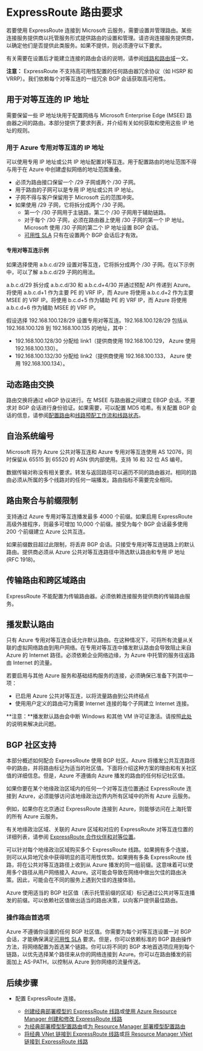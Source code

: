 <properties
   pageTitle="ExpressRoute 路由要求 | Azure"
   description="本页提供有关为 ExpressRoute 线路配置和管理路由的详细要求。"
   documentationCenter="na"
   services="expressroute"
   authors="ganesr"
   manager="rossort"
   editor=""/>  

<tags
   ms.service="expressroute"
   ms.devlang="na"
   ms.topic="get-started-article"
   ms.tgt_pltfrm="na"
   ms.workload="infrastructure-services"
   ms.date="01/03/2017"
   wacn.date="03/03/2017"
   ms.author="ganesr"/>  



# ExpressRoute 路由要求  

若要使用 ExpressRoute 连接到 Microsoft 云服务，需要设置并管理路由。某些连接服务提供商以托管服务形式提供路由的设置和管理。请咨询连接服务提供商，以确定他们是否提供此类服务。如果不提供，则必须遵守以下要求。

有关需要在设置后才能建立连接的路由会话的说明，请参阅[线路和路由域](/documentation/articles/expressroute-circuit-peerings/)一文。

**注意：** ExpressRoute 不支持高可用性配置的任何路由器冗余协议（如 HSRP 和 VRRP）。我们依赖每个对等互连的一组冗余 BGP 会话获取高可用性。

## 用于对等互连的 IP 地址
需要保留一些 IP 地址块用于配置网络与 Microsoft Enterprise Edge (MSEE) 路由器之间的路由。本部分提供了要求列表，并介绍有关如何获取和使用这些 IP 地址的规则。

### 用于 Azure 专用对等互连的 IP 地址
可以使用专用 IP 地址或公共 IP 地址配置对等互连。用于配置路由的地址范围不得与用于在 Azure 中创建虚拟网络的地址范围重叠。

 - 必须为路由接口保留一个 /29 子网或两个 /30 子网。
 - 用于路由的子网可以是专用 IP 地址或公共 IP 地址。
 - 子网不得与客户保留用于 Microsoft 云的范围冲突。
 - 如果使用 /29 子网，它将拆分成两个 /30 子网。 
	 - 第一个 /30 子网用于主链路，第二个 /30 子网用于辅助链路。
	 - 对于每个 /30 子网，必须在路由器上使用 /30 子网的第一个 IP 地址。Microsoft 使用 /30 子网的第二个 IP 地址设置 BGP 会话。
	 - [可用性 SLA](/support/legal/sla/) 只有在设置两个 BGP 会话后才有效。  

#### 专用对等互连示例

如果选择使用 a.b.c.d/29 设置对等互连，它将拆分成两个 /30 子网。在以下示例中，可以了解 a.b.c.d/29 子网的用法。

a.b.c.d/29 拆分成 a.b.c.d/30 和 a.b.c.d+4/30 并通过预配 API 传递到 Azure。将使用 a.b.c.d+1 作为主要 PE 的 VRF IP，而 Azure 将使用 a.b.c.d+2 作为主要 MSEE 的 VRF IP。将使用 b.c.d+5 作为辅助 PE 的 VRF IP，而 Azure 将使用 a.b.c.d+6 作为辅助 MSEE 的 VRF IP。

假设选择 192.168.100.128/29 设置专用对等互连。192.168.100.128/29 包括从 192.168.100.128 到 192.168.100.135 的地址，其中：

- 192\.168.100.128/30 分配给 link1（提供商使用 192.168.100.129， Azure 使用 192.168.100.130）。
- 192\.168.100.132/30 分配给 link2（提供商使用 192.168.100.133， Azure 使用 192.168.100.134）。

## 动态路由交换

路由交换将通过 eBGP 协议进行。在 MSEE 与路由器之间建立 EBGP 会话。不要求对 BGP 会话进行身份验证。如果需要，可以配置 MD5 哈希。有关配置 BGP 会话的信息，请参阅[配置路由](/documentation/articles/expressroute-howto-routing-classic/)和[线路预配工作流和线路状态](/documentation/articles/expressroute-workflows/)。

## 自治系统编号

Microsoft 将为 Azure 公共对等互连和 Azure 专用对等互连使用 AS 12076，同时保留从 65515 到 65520 的 ASN 供内部使用。支持 16 和 32 位 AS 编号。

数据传输对称没有相关要求。转发与返回路径可以遍历不同的路由器对。相同的路由必须从所属的多个线路对的任何一端播发。路由指标不需要完全相同。

## 路由聚合与前缀限制
支持通过 Azure 专用对等互连播发最多 4000 个前缀。如果启用 ExpressRoute 高级外接程序，则最多可增加 10,000 个前缀。接受为每个 BGP 会话最多使用 200 个前缀建立 Azure 公共互连。

如果前缀数目超过此限制，将丢弃 BGP 会话。只接受专用对等互连链路上的默认路由。提供商必须从 Azure 公共对等互连路径中筛选默认路由和专用 IP 地址 (RFC 1918)。

## 传输路由和跨区域路由
ExpressRoute 不能配置为传输路由器。必须依赖连接服务提供商的传输路由服务。

## <a name="advertising-default-routes"></a> 播发默认路由

只有 Azure 专用对等互连会话允许默认路由。在这种情况下，可将所有流量从关联的虚拟网络路由到用户网络。在专用对等互连中播发默认路由会导致阻止来自 Azure 的 Internet 路径。必须依赖企业网络边缘，为 Azure 中托管的服务往返路由 Internet 的流量。

 若要启用与其他 Azure 服务和基础结构服务的连接，必须确保已准备下列其中一项：

 - 已启用 Azure 公共对等互连，以将流量路由到公共终结点
 - 使用用户定义的路由可为需要 Internet 连接的每个子网建立 Internet 连接。

**注意：**播发默认路由会中断 Windows 和其他 VM 许可证激活。请按照[此处](http://blogs.msdn.com/b/mast/archive/2015/05/20/use-azure-custom-routes-to-enable-kms-activation-with-forced-tunneling.aspx)的说明来解决此问题。

## BGP 社区支持
本部分概述如何配合 ExpressRoute 使用 BGP 社区。Azure 将播发公共互连路径中的路由，并将路由标记为适当的社区值。下面将介绍这种方案的理由和有关社区值的详细信息。但是，Azure 不遵循向 Azure 播发的路由的任何标记社区值。

如果你要在某个地缘政治区域内的任何一个对等互连位置通过 ExpressRoute 连接到 Azure，必须能够访问该地缘政治边界内所有区域中的所有 Azure 云服务。

例如，如果你在北京通过 ExpressRoute 连接到 Azure，则能够访问在上海托管的所有 Azure 云服务。

有关地缘政治区域、关联的 Azure 区域和对应的 ExpressRoute 对等互连位置的详细列表，请参阅 [ExpressRoute 合作伙伴和对等位置](/documentation/articles/expressroute-locations/)。

可以针对每个地缘政治区域购买多个 ExpressRoute 线路。如果拥有多个连接，则可以从异地冗余中获得明显的高可用性优势。如果拥有多条 ExpressRoute 线路，将在公共对等互连路径上收到从 Azure 播发的同一组前缀。这意味着可以使用多个路径从用户网络接入 Azure。这可能会导致在网络中做出欠佳的路由决策。因此，可能会在不同的服务上遇到欠佳的连接体验。

 Azure 使用适当的 BGP 社区值（表示托管前缀的区域）标记通过公共对等互连播发的前缀。可以依赖社区值做出适当的路由决策，以向客户提供最佳路由。

### 操作路由首选项

Azure 不遵循你设置的任何 BGP 社区值。你需要为每个对等互连设置一对 BGP 会话，才能确保满足[可用性 SLA](/support/legal/sla/) 要求。但是，你可以依赖标准的 BGP 路由操作方法，将网络配置为首选某个链路。你可以将不同的 BGP 本地首选项应用到每个链路，以优先选择某个路径来从你的网络连接到 Azure。你可以在路由播发的前面加上 AS-PATH，以控制从 Azure 到你网络的流量传送。

## 后续步骤

- 配置 ExpressRoute 连接。

	- [创建经典部署模型的 ExpressRoute 线路](/documentation/articles/expressroute-howto-circuit-classic/)或[使用 Azure Resource Manager 创建和修改 ExpressRoute 线路](/documentation/articles/expressroute-howto-circuit-arm/)
	- [为经典部署模型配置路由](/documentation/articles/expressroute-howto-routing-classic/)或[为 Resource Manager 部署模型配置路由](/documentation/articles/expressroute-howto-routing-arm/)
	- [将经典 VNet 链接到 ExpressRoute 线路](/documentation/articles/expressroute-howto-linkvnet-classic/)或[将 Resource Manager VNet 链接到 ExpressRoute 线路](/documentation/articles/expressroute-howto-linkvnet-arm/)

<!---HONumber=Mooncake_1226_2016-->